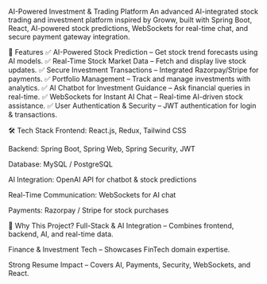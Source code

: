 AI-Powered Investment & Trading Platform
An advanced AI-integrated stock trading and investment platform inspired by Groww, built with Spring Boot, React, AI-powered stock predictions, WebSockets for real-time chat, and secure payment gateway integration.

🚀 Features
✅ AI-Powered Stock Prediction – Get stock trend forecasts using AI models.
✅ Real-Time Stock Market Data – Fetch and display live stock updates.
✅ Secure Investment Transactions – Integrated Razorpay/Stripe for payments.
✅ Portfolio Management – Track and manage investments with analytics.
✅ AI Chatbot for Investment Guidance – Ask financial queries in real-time.
✅ WebSockets for Instant AI Chat – Real-time AI-driven stock assistance.
✅ User Authentication & Security – JWT authentication for login & transactions.

🛠 Tech Stack
Frontend: React.js, Redux, Tailwind CSS

Backend: Spring Boot, Spring Web, Spring Security, JWT

Database: MySQL / PostgreSQL

AI Integration: OpenAI API for chatbot & stock predictions

Real-Time Communication: WebSockets for AI chat

Payments: Razorpay / Stripe for stock purchases

📌 Why This Project?
Full-Stack & AI Integration – Combines frontend, backend, AI, and real-time data.

Finance & Investment Tech – Showcases FinTech domain expertise.

Strong Resume Impact – Covers AI, Payments, Security, WebSockets, and React.
